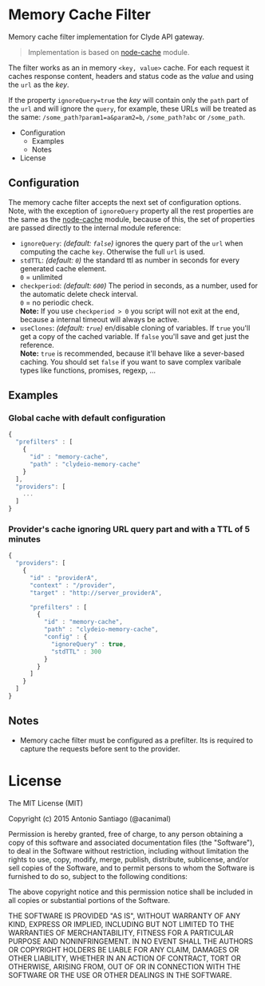 # Memory Cache Filter

Memory cache filter implementation for Clyde API gateway.

> Implementation is based on [node-cache][node-cache] module.

The filter works as an in memory `<key, value>` cache. For each request it caches response content, headers and status code as the *value* and using the `url` as the *key*.

If the property `ignoreQuery=true` the *key* will contain only the `path` part of the `url` and will ignore the `query`, for example, these URLs will be treated as the same: `/some_path?param1=a&param2=b`, `/some_path?abc` or `/some_path`.


<!-- MarkdownTOC -->

- Configuration
  - Examples
  - Notes
- License

<!-- /MarkdownTOC -->

## Configuration

The memory cache filter accepts the next set of configuration options. Note, with the exception of `ignoreQuery` property all the rest properties are the same as the [node-cache][node-cache] module, because of this, the set of properties are passed directly to the internal module reference:

- `ignoreQuery`: *(default: `false`)* ignores the query part of the `url` when computing the cache `key`. Otherwise the full `url` is used.
- `stdTTL`: *(default: `0`)* the standard ttl as number in seconds for every generated cache element.  
`0` = unlimited
- `checkperiod`: *(default: `600`)* The period in seconds, as a number, used for the automatic delete check interval.  
`0` = no periodic check.  
**Note:** If you use `checkperiod > 0` you script will not exit at the end, because a internal timeout will always be active.
- `useClones`: *(default: `true`)* en/disable cloning of variables. If `true` you'll get a copy of the cached variable. If `false` you'll save and get just the reference.  
**Note:** `true` is recommended, because it'll behave like a sever-based caching. You should set `false` if you want to save complex varibale types like functions, promises, regexp, ...


## Examples

### Global cache with default configuration

```javascript
{
  "prefilters" : [
    {
      "id" : "memory-cache",
      "path" : "clydeio-memory-cache"
    }
  ],
  "providers": [
    ...
  ]
}
```

### Provider's cache ignoring URL query part and with a TTL of 5 minutes

```javascript
{
  "providers": [
    {
      "id" : "providerA",
      "context" : "/provider",
      "target" : "http://server_providerA",

      "prefilters" : [
        {
          "id" : "memory-cache",
          "path" : "clydeio-memory-cache",
          "config" : {
            "ignoreQuery" : true,
            "stdTTL" : 300
          }
        }
      ]
    }
  ]
}
```

## Notes

- Memory cache filter must be configured as a prefilter. Its is required to capture the requests before sent to the provider.

# License

The MIT License (MIT)

Copyright (c) 2015 Antonio Santiago (@acanimal)

Permission is hereby granted, free of charge, to any person obtaining a copy
of this software and associated documentation files (the "Software"), to deal
in the Software without restriction, including without limitation the rights
to use, copy, modify, merge, publish, distribute, sublicense, and/or sell
copies of the Software, and to permit persons to whom the Software is
furnished to do so, subject to the following conditions:

The above copyright notice and this permission notice shall be included in all
copies or substantial portions of the Software.

THE SOFTWARE IS PROVIDED "AS IS", WITHOUT WARRANTY OF ANY KIND, EXPRESS OR
IMPLIED, INCLUDING BUT NOT LIMITED TO THE WARRANTIES OF MERCHANTABILITY,
FITNESS FOR A PARTICULAR PURPOSE AND NONINFRINGEMENT. IN NO EVENT SHALL THE
AUTHORS OR COPYRIGHT HOLDERS BE LIABLE FOR ANY CLAIM, DAMAGES OR OTHER
LIABILITY, WHETHER IN AN ACTION OF CONTRACT, TORT OR OTHERWISE, ARISING FROM,
OUT OF OR IN CONNECTION WITH THE SOFTWARE OR THE USE OR OTHER DEALINGS IN THE
SOFTWARE.

[node-cache]: https://github.com/tcs-de/nodecache
